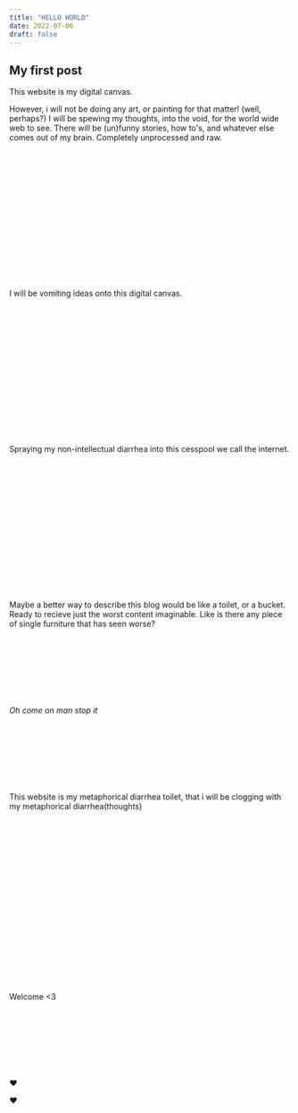 ```yaml
---
title: "HELLO WORLD"
date: 2022-07-06
draft: false
---
```


## My first post

This website is my digital canvas.

However, i will not be doing any art, or painting for that matter! (well, perhaps?) I will be spewing my thoughts, into the void, for the world wide web to see. There will be (un)funny stories, how to's, and whatever else comes out of my brain. Completely unprocessed and raw.

&nbsp;

&nbsp;

&nbsp;

&nbsp;

&nbsp;

&nbsp;

&nbsp;

&nbsp;

I will be vomiting ideas onto this digital canvas.

&nbsp;

&nbsp;

&nbsp;

&nbsp;

&nbsp;

&nbsp;

&nbsp;

&nbsp;

Spraying my non-intellectual diarrhea into this cesspool we call the internet.

&nbsp;

&nbsp;

&nbsp;

&nbsp;

&nbsp;

&nbsp;

&nbsp;

&nbsp;

Maybe a better way to describe this blog would be like a toilet, or a bucket. Ready to recieve just the worst content imaginable. Like is there any piece of single furniture that has seen worse?

&nbsp;

&nbsp;

&nbsp;

&nbsp;

*Oh come on man stop it*

&nbsp;

&nbsp;

&nbsp;

&nbsp;

This website is my metaphorical diarrhea toilet, that i will be clogging with my metaphorical diarrhea(thoughts)

&nbsp;

&nbsp;

&nbsp;

&nbsp;

&nbsp;

&nbsp;

&nbsp;

&nbsp;

&nbsp;

&nbsp;

Welcome <3

&nbsp;

&nbsp;

&nbsp;

&nbsp;

:heart:


❤️
